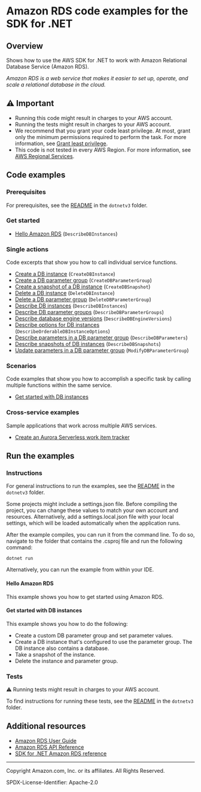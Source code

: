 <!--Generated by WRITEME on 2023-07-05 21:15:21.286923 (UTC)-->
# Amazon RDS code examples for the SDK for .NET

## Overview

Shows how to use the AWS SDK for .NET to work with Amazon Relational Database Service (Amazon RDS).

<!--custom.overview.start-->
<!--custom.overview.end-->

*Amazon RDS is a web service that makes it easier to set up, operate, and scale a relational database in the cloud.*

## ⚠ Important

* Running this code might result in charges to your AWS account.
* Running the tests might result in charges to your AWS account.
* We recommend that you grant your code least privilege. At most, grant only the minimum permissions required to perform the task. For more information, see [Grant least privilege](https://docs.aws.amazon.com/IAM/latest/UserGuide/best-practices.html#grant-least-privilege).
* This code is not tested in every AWS Region. For more information, see [AWS Regional Services](https://aws.amazon.com/about-aws/global-infrastructure/regional-product-services).

<!--custom.important.start-->
<!--custom.important.end-->

## Code examples

### Prerequisites

For prerequisites, see the [README](../README.md#Prerequisites) in the `dotnetv3` folder.


<!--custom.prerequisites.start-->
<!--custom.prerequisites.end-->


### Get started

* [Hello Amazon RDS](None) (`DescribeDBInstances`)

### Single actions

Code excerpts that show you how to call individual service functions.

* [Create a DB instance](Actions/RDSWrapper.Instances.cs#L100) (`CreateDBInstance`)
* [Create a DB parameter group](Actions/RDSWrapper.ParameterGroups.cs#L38) (`CreateDBParameterGroup`)
* [Create a snapshot of a DB instance](Actions/RDSWrapper.Snapshots.cs#L17) (`CreateDBSnapshot`)
* [Delete a DB instance](Actions/RDSWrapper.Instances.cs#L139) (`DeleteDBInstance`)
* [Delete a DB parameter group](Actions/RDSWrapper.ParameterGroups.cs#L86) (`DeleteDBParameterGroup`)
* [Describe DB instances](Actions/RDSWrapper.Instances.cs#L75) (`DescribeDBInstances`)
* [Describe DB parameter groups](Actions/RDSWrapper.ParameterGroups.cs#L19) (`DescribeDBParameterGroups`)
* [Describe database engine versions](Actions/RDSWrapper.Instances.cs#L24) (`DescribeDBEngineVersions`)
* [Describe options for DB instances](Actions/RDSWrapper.Instances.cs#L46) (`DescribeOrderableDBInstanceOptions`)
* [Describe parameters in a DB parameter group](Actions/RDSWrapper.ParameterGroups.cs#L106) (`DescribeDBParameters`)
* [Describe snapshots of DB instances](Actions/RDSWrapper.Snapshots.cs#L39) (`DescribeDBSnapshots`)
* [Update parameters in a DB parameter group](Actions/RDSWrapper.ParameterGroups.cs#L63) (`ModifyDBParameterGroup`)

### Scenarios

Code examples that show you how to accomplish a specific task by calling multiple
functions within the same service.

* [Get started with DB instances](Actions/HelloRDS.cs) 

### Cross-service examples

Sample applications that work across multiple AWS services.

* [Create an Aurora Serverless work item tracker](../cross_service/AuroraItemTracker) 

## Run the examples

### Instructions


For general instructions to run the examples, see the
[README](../README.md#building-and-running-the-code-examples) in the `dotnetv3` folder.

Some projects might include a settings.json file. Before compiling the project,
you can change these values to match your own account and resources. Alternatively,
add a settings.local.json file with your local settings, which will be loaded automatically
when the application runs.

After the example compiles, you can run it from the command line. To do so, navigate to
the folder that contains the .csproj file and run the following command:

```
dotnet run
```

Alternatively, you can run the example from within your IDE.

<!--custom.instructions.start-->
<!--custom.instructions.end-->

#### Hello Amazon RDS

This example shows you how to get started using Amazon RDS.



#### Get started with DB instances

This example shows you how to do the following:

* Create a custom DB parameter group and set parameter values.
* Create a DB instance that's configured to use the parameter group. The DB instance also contains a database.
* Take a snapshot of the instance.
* Delete the instance and parameter group.

<!--custom.scenario_prereqs.rds_Scenario_GetStartedInstances.start-->
<!--custom.scenario_prereqs.rds_Scenario_GetStartedInstances.end-->


<!--custom.scenarios.rds_Scenario_GetStartedInstances.start-->
<!--custom.scenarios.rds_Scenario_GetStartedInstances.end-->

### Tests

⚠ Running tests might result in charges to your AWS account.


To find instructions for running these tests, see the [README](../README.md#Tests)
in the `dotnetv3` folder.



<!--custom.tests.start-->
<!--custom.tests.end-->

## Additional resources

* [Amazon RDS User Guide](https://docs.aws.amazon.com/AmazonRDS/latest/UserGuide/Welcome.html)
* [Amazon RDS API Reference](https://docs.aws.amazon.com/AmazonRDS/latest/APIReference/Welcome.html)
* [SDK for .NET Amazon RDS reference](https://docs.aws.amazon.com/sdkfornet/v3/apidocs/items/RDS/NRDS.html)

<!--custom.resources.start-->
<!--custom.resources.end-->

---

Copyright Amazon.com, Inc. or its affiliates. All Rights Reserved.

SPDX-License-Identifier: Apache-2.0